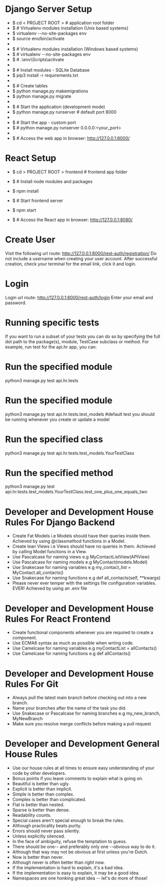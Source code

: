 
# Django Server Setup

- $ cd < PROJECT ROOT > # application root folder          
- $ # Virtualenv modules installation (Unix based systems)
- $ virtualenv --no-site-packages env
- $ source env/bin/activate
- 
- $ # Virtualenv modules installation (Windows based systems)
- $ # virtualenv --no-site-packages env
- $ # .\env\Scripts\activate
- 
- $ # Install modules - SQLite Database
- $ pip3 install -r requirements.txt
- 
- $ # Create tables
- $ python manage.py makemigrations
- $ python manage.py migrate
- 
- $ # Start the application (development mode)
- $ python manage.py runserver # default port 8000
- 
- $ # Start the app - custom port
- $ # python manage.py runserver 0.0.0.0:<your_port>
- 
- $ # Access the web app in browser: http://127.0.0.1:8000/


# React Setup

- $ cd > PROJECT ROOT > frontend # frontend app folder          

- $ # Install node modules and packages
- $ npm install

- $ # Start frontend server
- $ npm start
- $ # Access the React app in browser: http://127.0.0.1:8080/


# Create User
Visit the following url route: http://127.0.0.1:8000/rest-auth/registration/
Do not include a username when creating your user account.
After successful creation, check your terminal for the email link, click it and login.

# Login
Login url route: http://127.0.0.1:8000/rest-auth/login
Enter your email and password.

# Running specific tests

If you want to run a subset of your tests you can do so by specifying the full dot path to the package(s), module, TestCase subclass or method. For example, run test for the api.hr app, you can:

# Run the specified module
python3 manage.py test api.hr.tests

# Run the specified module
python3 manage.py test api.hr.tests.test_models #default test you should be running whenever you create or update a model

# Run the specified class
python3 manage.py test api.hr.tests.test_models.YourTestClass

# Run the specified method
python3 manage.py test api.hr.tests.test_models.YourTestClass.test_one_plus_one_equals_two


# Developer and Development House Rules For Django Backend
- Create Fat Models i.e Models should have their queries inside them. Achieved by using @classmethod functions in a Model.
- Create lean Views i.e Views should have no queries in them. Achieved by calling Model functions in a View.
- Use Pascalcase for naming views e.g MyContactListView(APIView)
- Use Pascalcase for naming models e.g MyContact(models.Model)
- Use Snakecase for naming variables e.g my_contact_list = MyContact.all_contacts()
- Use Snakecase for naming functions e.g def all_contacts(self, **kwargs)
- Please never ever temper with the settings file configuration variables. EVER! Achieved by using an .env file

# Developer and Development House Rules For React Frontend
- Create functional components whenever you are required to create a component.
- Use ECMA6 syntax as much as possible when wrting code.
- Use Camelcase for naming variables e.g myContactList = allContacts()
- Use Camelcase for naming functions e.g def allContacts()

# Developer and Development House Rules For Git
- Always pull the latest main branch before checking out into a new branch.
- Name your branches after the name of the task you did.
- Use Snakecase or Pascalcase for naming branches e.g my_new_branch, MyNewBranch
- Make sure you resolve merge conflicts before making a pull request

# Developer and Development General House Rules
- Use our house rules at all times to ensure easy understanding of your code by other developers.
- Bonus points if you leave comments to explain what is going on.
- Beautiful is better than ugly.
- Explicit is better than implicit.
- Simple is better than complex.
- Complex is better than complicated.
- Flat is better than nested.
- Sparse is better than dense.
- Readability counts.
- Special cases aren't special enough to break the rules.
- Although practicality beats purity.
- Errors should never pass silently.
- Unless explicitly silenced.
- In the face of ambiguity, refuse the temptation to guess.
- There should be one-- and preferably only one --obvious way to do it.
- Although that way may not be obvious at first unless you're Dutch.
- Now is better than never.
- Although never is often better than *right* now.
- If the implementation is hard to explain, it's a bad idea.
- If the implementation is easy to explain, it may be a good idea.
- Namespaces are one honking great idea -- let's do more of those!
